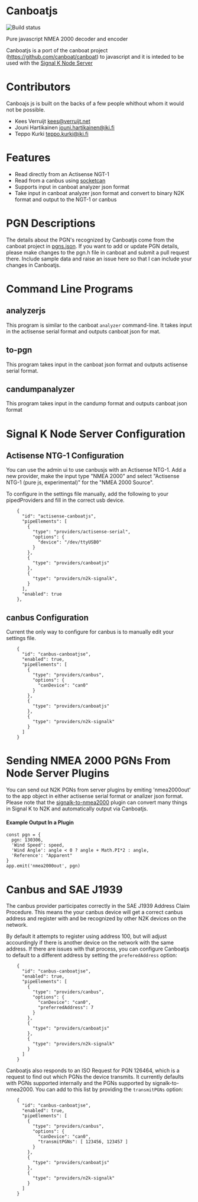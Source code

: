 # Canboatjs
![Build status](https://travis-ci.org/sbender9/canboatjs.svg?branch=master)

Pure javascript NMEA 2000 decoder and encoder

Canboatjs is a port of the canboat project (https://github.com/canboat/canboat) to javascript and it is inteded to be used with the [Signal K Node Server](https://github.com/SignalK/signalk-server-node)

# Contributors
Canboajs js is built on the backs of a few people whithout whom it would not be possible.
- Kees Verruijt <kees@verruijt.net>
- Jouni Hartikainen <jouni.hartikainen@iki.fi>
- Teppo Kurki <teppo.kurki@iki.fi>

# Features

- Read directly from an Actisense NGT-1 
- Read from a canbus using [socketcan](https://www.npmjs.com/package/socketcan)
- Supports input in canboat analyzer json format
- Take input in canboat analyzer json format and convert to binary N2K format and output to the NGT-1 or canbus

# PGN Descriptions
The details about the PGN's recognized by Canboatjs come from the canboat project in [pgns.json](https://github.com/canboat/canboat/blob/master/analyzer/pgns.json). If you want to add or update PGN details, please make changes to the pgn.h file in canboat and submit a pull request there. Include sample data and raise an issue here so that I can include your changes in Canboatjs.


# Command Line Programs

## analyzerjs
This program is similar to the canboat `analyzer` command-line. It takes input in the actisense serial format and outputs canboat json for mat.

## to-pgn
This program takes input in the canboat json format and outputs actisense serial format.

## candumpanalyzer
This program takes input in the candump format and outputs canboat json format

# Signal K Node Server Configuration

## Actisense NTG-1 Configuration
You can use the admin ui to use canbusjs with an Actisense NTG-1. Add a new provider, make the input type "NMEA 2000" and select "Actisense NTG-1 (pure js, experimental)" for the "NMEA 2000 Source".

To configure in the settings file manually, add the following to your pipedProviders and fill in the correct usb device.
```
    {                                                                           
      "id": "actisense-canboatjs",                                                        
      "pipeElements": [                                                         
        {                                                                       
          "type": "providers/actisense-serial",                                 
          "options": {                                                          
            "device": "/dev/ttyUSB0"                                            
          }                                                                     
        },                                                                      
        {                                                                       
          "type": "providers/canboatjs"                                         
        },                                                                      
        {                                                                       
          "type": "providers/n2k-signalk",                                      
        }                                                                       
      ],                                                                        
      "enabled": true                                                          
    },                                                                          
```

## canbus Configuration
Current the only way to configure for canbus is to manually edit your settings file.
```
    {                                                                           
      "id": "canbus-canboatjse",                                          
      "enabled": true,                                                          
      "pipeElements": [                                                         
        {                                                                       
          "type": "providers/canbus",                                           
          "options": {
            "canDevice": "can0"
          }                                                                     
        },                                                                      
        {                                                                       
          "type": "providers/canboatjs"                                         
        },                                                                      
        {                                                                       
          "type": "providers/n2k-signalk"                                       
        }                                                                       
      ]                                                                         
    }                                                                           
```

# Sending NMEA 2000 PGNs From Node Server Plugins
You can send out N2K PGNs from server plugins by emiting 'nmea2000out' to the app object in either actisense serial format or analizer json format. Please note that the [signalk-to-nmea2000](https://github.com/SignalK/signalk-to-nmea2000) plugin can convert many things in Signal K to N2K and automatically output via Canboatjs.

#### Example Output In a Plugin
```
const pgn = {
  pgn: 130306,
  'Wind Speed': speed,
  'Wind Angle': angle < 0 ? angle + Math.PI*2 : angle,
  'Reference': "Apparent"
}
app.emit('nmea2000out', pgn)
```

# Canbus and SAE J1939
The canbus provider participates correctly in the SAE J1939 Address Claim Procedure. This means the your canbus device will get a correct canbus address and register with and be recognized by other N2K devices on the network.

By default it attempts to register using address 100, but will adjust accourdingly if there is another device on the network with the same address. If there are issues with that process, you can configure Canboatjs to default to a different address by setting the `preferedAddress` option:
```
    {                                                                           
      "id": "canbus-canboatjse",                                          
      "enabled": true,                                                          
      "pipeElements": [                                                         
        {                                                                       
          "type": "providers/canbus",                                           
          "options": {
            "canDevice": "can0",
            "preferredAddress": 7
          }                                                                     
        },                                                                      
        {                                                                       
          "type": "providers/canboatjs"                                         
        },                                                                      
        {                                                                       
          "type": "providers/n2k-signalk"                                       
        }                                                                       
      ]                                                                         
    }                                                                           
```

Canboatjs also responds to an ISO Request for PGN 126464, which is a request to find out which PGNs the device transmits. It currently defaults with PGNs supported internally and the PGNs supported by signalk-to-nmea2000. You can add to this list by providing the `transmitPGNs` option:
```
    {                                                                           
      "id": "canbus-canboatjse",                                          
      "enabled": true,                                                          
      "pipeElements": [                                                         
        {                                                                       
          "type": "providers/canbus",                                           
          "options": {
            "canDevice": "can0",
            "transmitPGNs": [ 123456, 123457 ] 
          }                                                                     
        },                                                                      
        {                                                                       
          "type": "providers/canboatjs"                                         
        },                                                                      
        {                                                                       
          "type": "providers/n2k-signalk"                                       
        }                                                                       
      ]                                                                         
    }                                                                           
```
